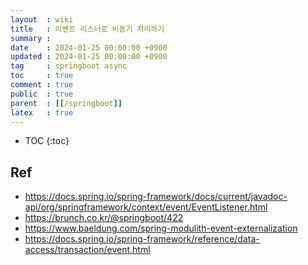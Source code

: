 ```yaml
---
layout  : wiki
title   : 이벤트 리스너로 비동기 처리하기
summary :
date    : 2024-01-25 00:00:00 +0900
updated : 2024-01-25 00:00:00 +0900
tag     : springboot async
toc     : true
comment : true
public  : true
parent  : [[/springboot]]
latex   : true
---
```

* TOC
{:toc}

  
## Ref

- https://docs.spring.io/spring-framework/docs/current/javadoc-api/org/springframework/context/event/EventListener.html
- https://brunch.co.kr/@springboot/422
- https://www.baeldung.com/spring-modulith-event-externalization
- https://docs.spring.io/spring-framework/reference/data-access/transaction/event.html